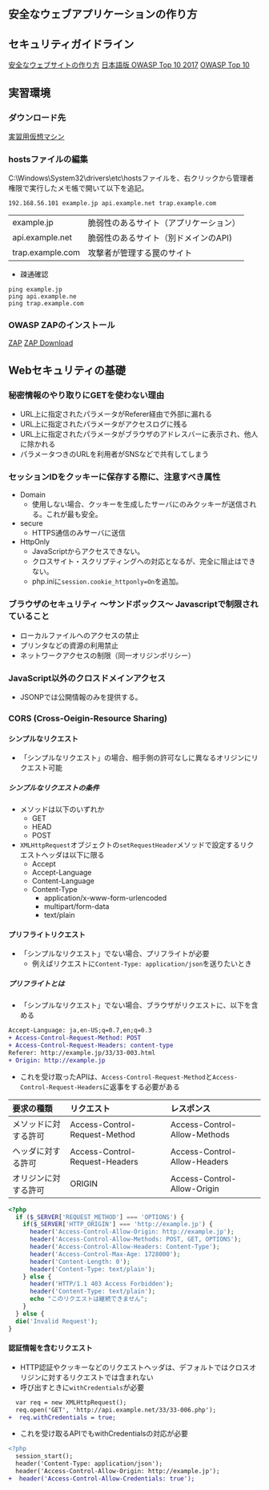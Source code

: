 ## 安全なウェブアプリケーションの作り方


## セキュリティガイドライン

[安全なウェブサイトの作り方](https://www.ipa.go.jp/security/vuln/websecurity.html)
[日本語版 OWASP Top 10 2017](https://www.owasp.org/images/2/23/OWASP_Top_10-2017%28ja%29.pdf)
[OWASP Top 10](https://owasp.org/www-project-top-ten/)

## 実習環境

### ダウンロード先
[実習用仮想マシン](https://wasbook.org/download/)

### hostsファイルの編集

C:\Windows\System32\drivers\etc\hostsファイルを、右クリックから管理者権限で実行したメモ帳で開いて以下を追記。

```
192.168.56.101 example.jp api.example.net trap.example.com
```

|||
|:--|:--|
|example.jp      |脆弱性のあるサイト（アプリケーション）|
|api.example.net |脆弱性のあるサイト（別ドメインのAPI)|
|trap.example.com|攻撃者が管理する罠のサイト|

* 疎通確認
```
ping example.jp
ping api.example.ne
ping trap.example.com
```

### OWASP ZAPのインストール

[ZAP](https://owasp.org/www-project-zap/)
[ZAP Download](https://www.zaproxy.org/download/)

## Webセキュリティの基礎

### 秘密情報のやり取りにGETを使わない理由
* URL上に指定されたパラメータがReferer経由で外部に漏れる
* URL上に指定されたパラメータがアクセスログに残る
* URL上に指定されたパラメータがブラウザのアドレスバーに表示され、他人に除かれる
* パラメータつきのURLを利用者がSNSなどで共有してしまう

### セッションIDをクッキーに保存する際に、注意すべき属性
* Domain
  * 使用しない場合、クッキーを生成したサーバにのみクッキーが送信される。これが最も安全。
* secure
  * HTTPS通信のみサーバに送信
* HttpOnly
  * JavaScriptからアクセスできない。
  * クロスサイト・スクリプティングへの対応となるが、完全に阻止はできない。
  * php.iniに`session.cookie_httponly=On`を追加。

### ブラウザのセキュリティ ～サンドボックス～ Javascriptで制限されていること
* ローカルファイルへのアクセスの禁止
* プリンタなどの資源の利用禁止
* ネットワークアクセスの制限（同一オリジンポリシー）
### JavaScript以外のクロスドメインアクセス
* JSONPでは公開情報のみを提供する。

### CORS (Cross-Oeigin-Resource Sharing)
#### シンプルなリクエスト
* 「シンプルなリクエスト」の場合、相手側の許可なしに異なるオリジンにリクエスト可能
##### シンプルなリクエストの条件
* メソッドは以下のいずれか
  * GET
  * HEAD
  * POST
* `XMLHttpRequest`オブジェクトの`setRequestHeader`メソッドで設定するリクエストヘッダは以下に限る
  * Accept
  * Accept-Language
  * Content-Language
  * Content-Type
    * application/x-www-form-urlencoded
    * multipart/form-data
    * text/plain

#### プリフライトリクエスト
* 「シンプルなリクエスト」でない場合、プリフライトが必要
  * 例えばリクエストに`Content-Type: application/json`を送りたいとき

##### プリフライトとは
* 「シンプルなリクエスト」でない場合、ブラウザがリクエストに、以下を含める

```diff
Accept-Language: ja,en-US;q=0.7,en;q=0.3
+ Access-Control-Request-Method: POST
+ Access-Control-Request-Headers: content-type
Referer: http://example.jp/33/33-003.html
+ Origin: http://example.jp
```

* これを受け取ったAPIは、`Access-Control-Request-Method`と`Access-Control-Request-Headers`に返事をする必要がある

|要求の種類|リクエスト|レスポンス|
|:--|:--|:--|
|メソッドに対する許可|Access-Control-Request-Method|Access-Control-Allow-Methods|
|ヘッダに対する許可|Access-Control-Request-Headers|Access-Control-Allow-Headers|
|オリジンに対する許可|ORIGIN|Access-Control-Allow-Origin|

```php
<?php
  if ($_SERVER['REQUEST_METHOD'] === 'OPTIONS') {
    if($_SERVER['HTTP_ORIGIN'] === 'http://example.jp') {
      header('Access-Control-Allow-Origin: http://example.jp');
      header('Access-Control-Allow-Methods: POST, GET, OPTIONS');
      header('Access-Control-Allow-Headers: Content-Type');
      header('Access-Control-Max-Age: 1728000');
      header('Content-Length: 0');
      header('Content-Type: text/plain');
    } else {
      header('HTTP/1.1 403 Access Forbidden');
      header('Content-Type: text/plain');
      echo "このリクエストは継続できません";
    }
  } else {
  die('Invalid Request');
}

```

#### 認証情報を含むリクエスト
* HTTP認証やクッキーなどのリクエストヘッダは、デフォルトではクロスオリジンに対するリクエストでは含まれない
* 呼び出すときに`withCredentials`が必要

```diff
  var req = new XMLHttpRequest();
  req.open('GET', 'http://api.example.net/33/33-006.php');
+  req.withCredentials = true;
```

* これを受け取るAPIでもwithCredentialsの対応が必要

```diff
<?php
  session_start();
  header('Content-Type: application/json');
  header('Access-Control-Allow-Origin: http://example.jp');
+  header('Access-Control-Allow-Credentials: true');
```
